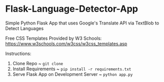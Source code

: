 # Flask-Language-Detector-App

Simple Python Flask App that uses Google's Translate API via TextBlob to Detect Languages

Free CSS Templates Provided by W3 Schools: https://www.w3schools.com/w3css/w3css_templates.asp

Instructions:
1. Clone Repo ~ `git clone `
2. Install Requirements ~ `pip install -r requirements.txt`
3. Serve Flask App on Development Server ~ `python app.py`
